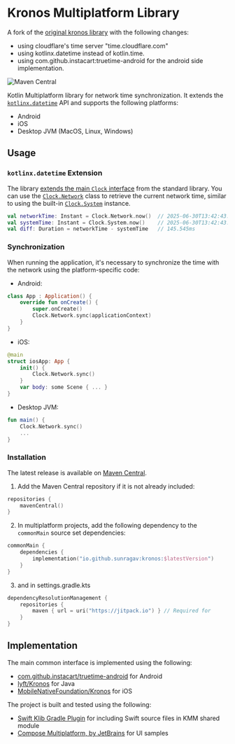 # Kronos Multiplatform Library
A fork of the [original kronos library](https://github.com/softartdev/Kronos-Multiplatform) with the following changes:
- using cloudflare's time server "time.cloudflare.com" 
- using kotlinx.datetime instead of kotlin.time.
- using com.github.instacart:truetime-android for the android side implementation.


![Maven Central](https://img.shields.io/maven-central/v/io.github.sunragav.kronos/kronos)

Kotlin Multiplatform library for network time synchronization. It extends the [`kotlinx.datetime`](https://kotlinlang.org/api/kotlinx-datetime) API and supports the following platforms:
- Android
- iOS
- Desktop JVM (MacOS, Linux, Windows)
## Usage
### `kotlinx.datetime` Extension
The library [extends the main `Clock` interface](https://github.com/sunragav/Kronos-Multiplatform/blob/main/kronos/src/commonMain/kotlin/com/softartdev/kronos/ClockExt.kt) from the standard library. You can use the [`Clock.Network`](https://github.com/sunragav/Kronos-Multiplatform/blob/main/kronos/src/commonMain/kotlin/com/softartdev/kronos/NetworkClock.kt) class to retrieve the current network time, similar to using the built-in [`Clock.System`](https://github.com/JetBrains/kotlin/blob/master/libraries/stdlib/src/kotlin/time/Clock.kt#L60) instance.
```kotlin
val networkTime: Instant = Clock.Network.now()  // 2025-06-30T13:42:43.712Z
val systemTime: Instant = Clock.System.now()    // 2025-06-30T13:42:43.566455Z
val diff: Duration = networkTime - systemTime   // 145.545ms
```
### Synchronization
When running the application, it's necessary to synchronize the time with the network using the platform-specific code:
- Android:
```kotlin
class App : Application() {
    override fun onCreate() {
        super.onCreate()
        Clock.Network.sync(applicationContext)
    }
}
```
- iOS:
```swift
@main
struct iosApp: App {
    init() {
        Clock.Network.sync()
    }
    var body: some Scene { ... }
}
```
- Desktop JVM:
```kotlin
fun main() {
    Clock.Network.sync()
    ...
}
```
### Installation
The latest release is available on [Maven Central](https://repo1.maven.org/maven2/io/github/sunragav/kronos/).
1. Add the Maven Central repository if it is not already included:
```kotlin
repositories {
    mavenCentral()
}
```
2. In multiplatform projects, add the following dependency to the `commonMain` source set dependencies:
```kotlin
commonMain {
    dependencies {
        implementation("io.github.sunragav:kronos:$latestVersion")
    }
}
```
3. and in settings.gradle.kts
```kotlin
dependencyResolutionManagement {
    repositories {
        maven { url = uri("https://jitpack.io") } // Required for 
    }
}
```
## Implementation
The main common interface is implemented using the following:
- [com.github.instacart/truetime-android](https://github.com/instacart/truetime-android) for Android
- [lyft/Kronos](https://github.com/lyft/Kronos-Android) for Java
- [MobileNativeFoundation/Kronos](https://github.com/MobileNativeFoundation/Kronos) for iOS

The project is built and tested using the following:
- [Swift Klib Gradle Plugin](https://github.com/ttypic/swift-klib-plugin) for including Swift source files in KMM shared module
- [Compose Multiplatform, by JetBrains](https://github.com/JetBrains/compose-jb) for UI samples
